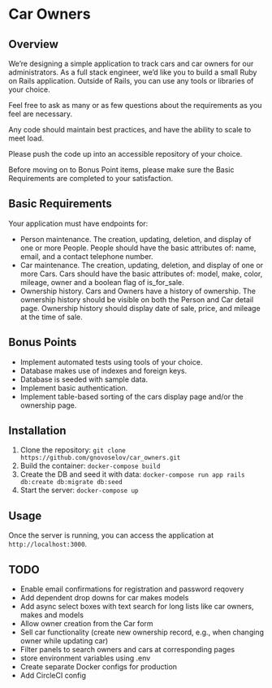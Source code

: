 # Car Owners

## Overview

We’re designing a simple application to track cars and car owners for our administrators.  As a full stack engineer, we’d like you to build a small Ruby on Rails application.  Outside of Rails, you can use any tools or libraries of your choice.

Feel free to ask as many or as few questions about the requirements as you feel are necessary.

Any code should maintain best practices, and have the ability to scale to meet load.

Please push the code up into an accessible repository of your choice.

Before moving on to Bonus Point items, please make sure the Basic Requirements are completed to your satisfaction.

## Basic Requirements

Your application must have endpoints for:

- Person maintenance.  The creation, updating, deletion, and display of one or more People.  People should have the basic attributes of: name, email, and a contact telephone number.
- Car maintenance.  The creation, updating, deletion, and display of one or more Cars.  Cars should have the basic attributes of: model, make, color, mileage, owner and a boolean flag of is_for_sale.
- Ownership history. Cars and Owners have a history of ownership.  The ownership history should be visible on both the Person and Car detail page. Ownership history should display date of sale, price, and mileage at the time of sale.

## Bonus Points

- Implement automated tests using tools of your choice.
- Database makes use of indexes and foreign keys.
- Database is seeded with sample data.
- Implement basic authentication.
- Implement table-based sorting of the cars display page and/or the ownership page.


## Installation

1. Clone the repository: `git clone https://github.com/gnovoselov/car_owners.git`
2. Build the container: `docker-compose build`
3. Create the DB and seed it with data: `docker-compose run app rails db:create db:migrate db:seed `
4. Start the server: `docker-compose up`

## Usage

Once the server is running, you can access the application at `http://localhost:3000`.


## TODO

- Enable email confirmations for registration and password reqovery
- Add dependent drop downs for car makes models
- Add async select boxes with text search for long lists like car owners, makes and models
- Allow owner creation from the Car form
- Sell car functionality (create new ownership record, e.g., when changing owner while updating car)
- Filter panels to search owners and cars at corresponding pages
- store environment variables using .env
- Create separate Docker configs for production
- Add CircleCI config
